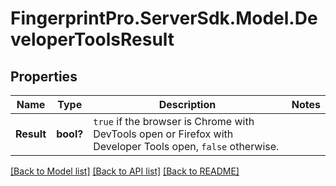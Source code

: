 # FingerprintPro.ServerSdk.Model.DeveloperToolsResult
## Properties

Name | Type | Description | Notes
------------ | ------------- | ------------- | -------------
**Result** | **bool?** | `true` if the browser is Chrome with DevTools open or Firefox with Developer Tools open, `false` otherwise.  | 

[[Back to Model list]](../README.md#documentation-for-models) [[Back to API list]](../README.md#documentation-for-api-endpoints) [[Back to README]](../README.md)

